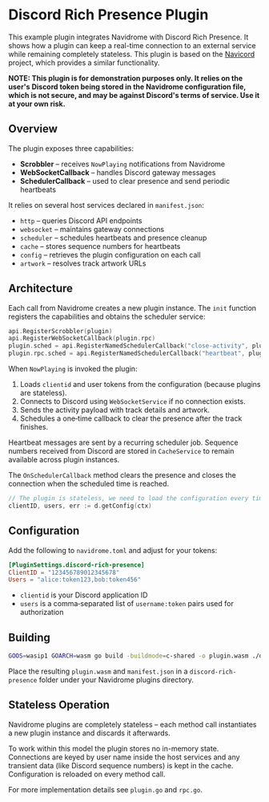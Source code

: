 # Discord Rich Presence Plugin

This example plugin integrates Navidrome with Discord Rich Presence. It shows how a plugin can keep a real-time
connection to an external service while remaining completely stateless. This plugin is based on the 
[Navicord](https://github.com/logixism/navicord) project, which provides a similar functionality.

**NOTE: This plugin is for demonstration purposes only. It relies on the user's Discord token being stored in the 
Navidrome configuration file, which is not secure, and may be against Discord's terms of service. 
Use it at your own risk.**

## Overview

The plugin exposes three capabilities:

- **Scrobbler** – receives `NowPlaying` notifications from Navidrome
- **WebSocketCallback** – handles Discord gateway messages
- **SchedulerCallback** – used to clear presence and send periodic heartbeats

It relies on several host services declared in `manifest.json`:

- `http` – queries Discord API endpoints
- `websocket` – maintains gateway connections
- `scheduler` – schedules heartbeats and presence cleanup
- `cache` – stores sequence numbers for heartbeats
- `config` – retrieves the plugin configuration on each call
- `artwork` – resolves track artwork URLs

## Architecture

Each call from Navidrome creates a new plugin instance. The `init` function registers the capabilities and obtains the
scheduler service:

```go
api.RegisterScrobbler(plugin)
api.RegisterWebSocketCallback(plugin.rpc)
plugin.sched = api.RegisterNamedSchedulerCallback("close-activity", plugin)
plugin.rpc.sched = api.RegisterNamedSchedulerCallback("heartbeat", plugin.rpc)
```

When `NowPlaying` is invoked the plugin:

1. Loads `clientid` and user tokens from the configuration (because plugins are stateless).
2. Connects to Discord using `WebSocketService` if no connection exists.
3. Sends the activity payload with track details and artwork.
4. Schedules a one‑time callback to clear the presence after the track finishes.

Heartbeat messages are sent by a recurring scheduler job. Sequence numbers received from Discord are stored in
`CacheService` to remain available across plugin instances.

The `OnSchedulerCallback` method clears the presence and closes the connection when the scheduled time is reached.

```go
// The plugin is stateless, we need to load the configuration every time
clientID, users, err := d.getConfig(ctx)
```

## Configuration

Add the following to `navidrome.toml` and adjust for your tokens:

```toml
[PluginSettings.discord-rich-presence]
ClientID = "123456789012345678"
Users = "alice:token123,bob:token456"
```

- `clientid` is your Discord application ID
- `users` is a comma‑separated list of `username:token` pairs used for authorization

## Building

```sh
GOOS=wasip1 GOARCH=wasm go build -buildmode=c-shared -o plugin.wasm ./discord-rich-presence/...
```

Place the resulting `plugin.wasm` and `manifest.json` in a `discord-rich-presence` folder under your Navidrome plugins
directory.

## Stateless Operation

Navidrome plugins are completely stateless – each method call instantiates a new plugin instance and discards it
afterwards.

To work within this model the plugin stores no in-memory state. Connections are keyed by user name inside the host
services and any transient data (like Discord sequence numbers) is kept in the cache. Configuration is reloaded on every
method call.

For more implementation details see `plugin.go` and `rpc.go`.
